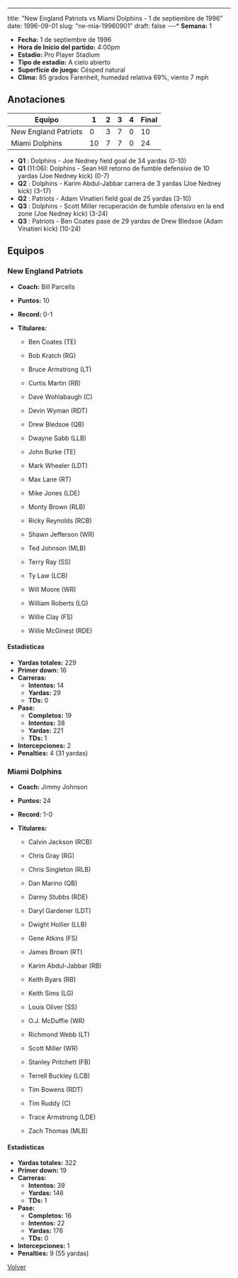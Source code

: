 ---
title: "New England Patriots vs Miami Dolphins - 1 de septiembre de 1996"
date: 1996-09-01
slug: "ne-mia-19960901"
draft: false
---* **Semana:** 1
* **Fecha:** 1 de septiembre de 1996
* **Hora de Inicio del partido:** 4:00pm
* **Estadio:** Pro Player Stadium
* **Tipo de estadio:** A cielo abierto
* **Superficie de juego:** Césped natural
* **Clima:** 85 grados Farenheit, humedad relativa 69%, viento 7 mph




## Anotaciones
| Equipo | 1 | 2 | 3 | 4 | Final |
|--------|---|---|---|---|-------|
| New England Patriots  | 0 | 3 | 7 | 0  | 10 |
| Miami Dolphins  | 10 | 7 | 7 | 0  | 24 |
* **Q1** : Dolphins - Joe Nedney field goal de 34 yardas (0-10)
* **Q1** (11:06): Dolphins - Sean Hill retorno de fumble defensivo de 10 yardas (Joe Nedney kick) (0-7)
* **Q2** : Dolphins - Karim Abdul-Jabbar carrera de 3 yardas (Joe Nedney kick) (3-17)
* **Q2** : Patriots - Adam Vinatieri field goal de 25 yardas (3-10)
* **Q3** : Dolphins - Scott Miller recuperación de fumble ofensivo en la end zone (Joe Nedney kick) (3-24)
* **Q3** : Patriots - Ben Coates pase de 29 yardas de Drew Bledsoe (Adam Vinatieri kick) (10-24)


## Equipos


### New England Patriots
* **Coach:** Bill Parcells
* **Puntos:** 10
* **Record:** 0-1
* **Titulares:** 

  * Ben Coates (TE) 

  * Bob Kratch (RG) 

  * Bruce Armstrong (LT) 

  * Curtis Martin (RB) 

  * Dave Wohlabaugh (C) 

  * Devin Wyman (RDT) 

  * Drew Bledsoe (QB) 

  * Dwayne Sabb (LLB) 

  * John Burke (TE) 

  * Mark Wheeler (LDT) 

  * Max Lane (RT) 

  * Mike Jones (LDE) 

  * Monty Brown (RLB) 

  * Ricky Reynolds (RCB) 

  * Shawn Jefferson (WR) 

  * Ted Johnson (MLB) 

  * Terry Ray (SS) 

  * Ty Law (LCB) 

  * Will Moore (WR) 

  * William Roberts (LG) 

  * Willie Clay (FS) 

  * Willie McGinest (RDE) 

#### Estadísticas
* **Yardas totales:** 229
* **Primer down:** 16
* **Carreras:**
  * **Intentos:** 14
  * **Yardas:** 29
  * **TDs:** 0
* **Pase:**
  * **Completos:** 19
  * **Intentos:** 38
  * **Yardas:** 221
  * **TDs:** 1
* **Intercepciones:** 2
* **Penalties:** 4 (31 yardas)

### Miami Dolphins
* **Coach:** Jimmy Johnson
* **Puntos:** 24
* **Record:** 1-0
* **Titulares:** 

  * Calvin Jackson (RCB) 

  * Chris Gray (RG) 

  * Chris Singleton (RLB) 

  * Dan Marino (QB) 

  * Danny Stubbs (RDE) 

  * Daryl Gardener (LDT) 

  * Dwight Hollier (LLB) 

  * Gene Atkins (FS) 

  * James Brown (RT) 

  * Karim Abdul-Jabbar (RB) 

  * Keith Byars (RB) 

  * Keith Sims (LG) 

  * Louis Oliver (SS) 

  * O.J. McDuffie (WR) 

  * Richmond Webb (LT) 

  * Scott Miller (WR) 

  * Stanley Pritchett (FB) 

  * Terrell Buckley (LCB) 

  * Tim Bowens (RDT) 

  * Tim Ruddy (C) 

  * Trace Armstrong (LDE) 

  * Zach Thomas (MLB) 

#### Estadísticas
* **Yardas totales:** 322
* **Primer down:** 19
* **Carreras:**
  * **Intentos:** 39
  * **Yardas:** 146
  * **TDs:** 1
* **Pase:**
  * **Completos:** 16
  * **Intentos:** 22
  * **Yardas:** 176
  * **TDs:** 0
* **Intercepciones:** 1
* **Penalties:** 9 (55 yardas)


[Volver](/historia/1996)
